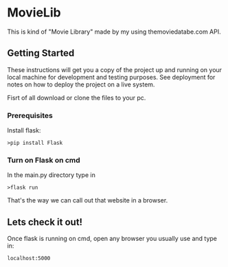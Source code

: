 # MovieLib
This is kind of "Movie Library" made by my using themoviedatabe.com API.

## Getting Started

These instructions will get you a copy of the project up and running on your local machine for development and testing purposes. See deployment for notes on how to deploy the project on a live system.

Fisrt of all download or clone the files to your pc.

### Prerequisites

Install flask:

```
>pip install Flask
```

### Turn on Flask on cmd

In the main.py directory type in
```
>flask run
```
That's the way we can call out that website in a browser.

## Lets check it out!

Once flask is running on cmd, open any browser you usually use and type in:
```
localhost:5000
```

